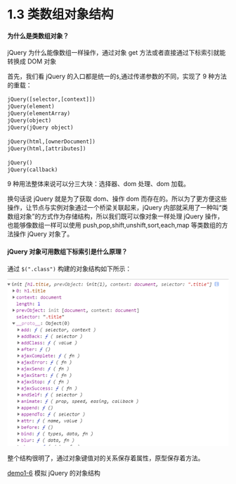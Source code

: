 # 1.3 类数组对象结构

#### 为什么是类数组对象？

jQuery 为什么能像数组一样操作，通过对象 get 方法或者直接通过下标索引就能转换成 DOM 对象

首先，我们看 jQuery 的入口都是统一的`$`,通过传递参数的不同，实现了 9 种方法的重载：

```
jQuery([selector,[context]])
jQuery(element)
jQuery(elementArray)
jQuery(object)
jQuery(jQuery object)

jQuery(html,[ownerDocument])
jQuery(html,[attributes])

jQuery()
jQuery(callback)
```

9 种用法整体来说可以分三大块：选择器、dom 处理、dom 加载。

换句话说 jQuery 就是为了获取 dom、操作 dom 而存在的。所以为了更方便这些操作，让节点与实例对象通过一个桥梁关联起来，jQuery 内部就采用了一种叫“类数组对象”的方式作为存储结构，所以我们既可以像对象一样处理 jQuery 操作，也能够像数组一样可以使用 push,pop,shift,unshift,sort,each,map 等类数组的方法操作 jQuery 对象了。

#### jQuery 对象可用数组下标索引是什么原理？

通过 `$(".class")` 构建的对象结构如下所示：

![jQuery对象数据结构](./img/1-6-img.png)

整个结构很明了，通过对象键值对的关系保存着属性，原型保存着方法。

[demo1-6](../demo/demo1-6.html) 模拟 jQuery 的对象结构
